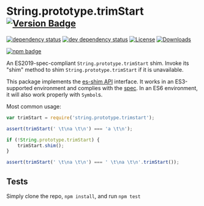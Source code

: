 # String.prototype.trimStart <sup>[![Version Badge][npm-version-svg]][package-url]</sup>

[![dependency status][deps-svg]][deps-url]
[![dev dependency status][dev-deps-svg]][dev-deps-url]
[![License][license-image]][license-url]
[![Downloads][downloads-image]][downloads-url]

[![npm badge][npm-badge-png]][package-url]

An ES2019-spec-compliant `String.prototype.trimStart` shim. Invoke its "shim" method to shim `String.prototype.trimStart` if it is unavailable.

This package implements the [es-shim API](https://github.com/es-shims/api) interface. It works in an ES3-supported environment and complies with
the [spec](https://www.ecma-international.org/ecma-262/6.0/#sec-object.assign). In an ES6 environment, it will also work properly with `Symbol`s.

Most common usage:
```js
var trimStart = require('string.prototype.trimstart');

assert(trimStart(' \t\na \t\n') === 'a \t\n');

if (!String.prototype.trimStart) {
	trimStart.shim();
}

assert(trimStart(' \t\na \t\n') === ' \t\na \t\n'.trimStart());
```

## Tests
Simply clone the repo, `npm install`, and run `npm test`

[package-url]: https://npmjs.com/package/string.prototype.trimstart

[npm-version-svg]: https://vb.teelaun.ch/es-shims/String.prototype.trimStart.svg

[deps-svg]: https://david-dm.org/es-shims/String.prototype.trimStart.svg

[deps-url]: https://david-dm.org/es-shims/String.prototype.trimStart

[dev-deps-svg]: https://david-dm.org/es-shims/String.prototype.trimStart/dev-status.svg

[dev-deps-url]: https://david-dm.org/es-shims/String.prototype.trimStart#info=devDependencies

[npm-badge-png]: https://nodei.co/npm/string.prototype.trimstart.png?downloads=true&stars=true

[license-image]: https://img.shields.io/npm/l/string.prototype.trimstart.svg

[license-url]: LICENSE

[downloads-image]: https://img.shields.io/npm/dm/string.prototype.trimstart.svg

[downloads-url]: https://npm-stat.com/charts.html?package=string.prototype.trimstart

